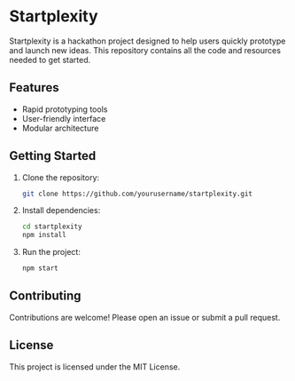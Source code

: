 # Startplexity

Startplexity is a hackathon project designed to help users quickly prototype and launch new ideas. This repository contains all the code and resources needed to get started.

## Features

- Rapid prototyping tools
- User-friendly interface
- Modular architecture

## Getting Started

1. Clone the repository:
    ```bash
    git clone https://github.com/yourusername/startplexity.git
    ```
2. Install dependencies:
    ```bash
    cd startplexity
    npm install
    ```
3. Run the project:
    ```bash
    npm start
    ```

## Contributing

Contributions are welcome! Please open an issue or submit a pull request.

## License

This project is licensed under the MIT License.